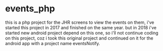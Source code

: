 # events_php
this is a php project for the JHR screens to view the events on them, i've started this project in 2017 and finished on the same year.
but in 2018 i've started new android project depend on this one, so i'll not continue coding on this project,
coz i took this original project and continued on it for the android app with a project name eventsNotify.
